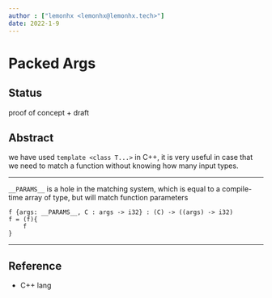 ```yaml
---
author : ["lemonhx <lemonhx@lemonhx.tech>"]
date: 2022-1-9
---
```



# Packed Args

## Status
proof of concept + draft

## Abstract
we have used `template <class T...>` in C++, it is very useful in case that we need to match a function without knowing how many input types.

---

`__PARAMS__` is a hole in the matching system,
which is equal to a compile-time array of type,
but will match function parameters
```
f {args: __PARAMS__, C : args -> i32} : (C) -> ((args) -> i32)
f = (f){
    f
}
```

---
## Reference
- C++ lang
